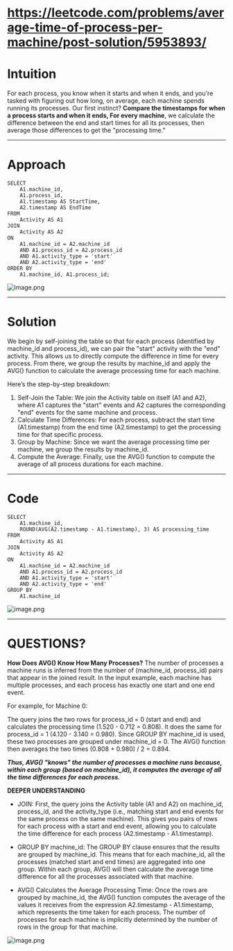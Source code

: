 # https://leetcode.com/problems/average-time-of-process-per-machine/post-solution/5953893/

# Intuition
For each process, you know when it starts and when it ends, and you're tasked with figuring out how long, on average, each machine spends running its processes. Our first instinct? **Compare the timestamps for when a process starts and when it ends, For every machine**, we calculate the difference between the end and start times for all its processes, then average those differences to get the "processing time."

---


# Approach
```
SELECT
    A1.machine_id,
    A1.process_id,
    A1.timestamp AS StartTime,
    A2.timestamp AS EndTime
FROM
    Activity AS A1
JOIN
    Activity AS A2
ON
    A1.machine_id = A2.machine_id
    AND A1.process_id = A2.process_id
    AND A1.activity_type = 'start'
    AND A2.activity_type = 'end'
ORDER BY
    A1.machine_id, A1.process_id;
```


![image.png](https://assets.leetcode.com/users/images/18b20f80-757c-4a2d-bfca-2a158ae9e62a_1729617689.17188.png)


---
# Solution
We begin by self-joining the table so that for each process (identified by machine_id and process_id), we can pair the "start" activity with the "end" activity. This allows us to directly compute the difference in time for every process. From there, we group the results by machine_id and apply the AVG() function to calculate the average processing time for each machine.

Here’s the step-by-step breakdown:

1. Self-Join the Table: We join the Activity table on itself (A1 and A2), where A1 captures the "start" events and A2 captures the corresponding "end" events for the same machine and process.
2. Calculate Time Differences: For each process, subtract the start time (A1.timestamp) from the end time (A2.timestamp) to get the processing time for that specific process.
3. Group by Machine: Since we want the average processing time per machine, we group the results by machine_id.
4. Compute the Average: Finally, use the AVG() function to compute the average of all process durations for each machine.

---
# Code
```mssql []
SELECT
    A1.machine_id,
    ROUND(AVG(A2.timestamp - A1.timestamp), 3) AS processing_time
FROM
    Activity AS A1
JOIN
    Activity AS A2
ON
    A1.machine_id = A2.machine_id
    AND A1.process_id = A2.process_id
    AND A1.activity_type = 'start'
    AND A2.activity_type = 'end'
GROUP BY
    A1.machine_id
```
![image.png](https://assets.leetcode.com/users/images/1f0c10ff-9106-4190-8e29-c0ce031f7599_1729618255.195419.png)

---
# QUESTIONS?
**How Does AVG() Know How Many Processes?**
The number of processes a machine runs is inferred from the number of (machine_id, process_id) pairs that appear in the joined result. In the input example, each machine has multiple processes, and each process has exactly one start and one end event.

For example, for Machine 0:

The query joins the two rows for process_id = 0 (start and end) and calculates the processing time (1.520 - 0.712 = 0.808).
It does the same for process_id = 1 (4.120 - 3.140 = 0.980).
Since GROUP BY machine_id is used, these two processes are grouped under machine_id = 0.
The AVG() function then averages the two times (0.808 + 0.980) / 2 = 0.894.

***Thus, AVG() "knows" the number of processes a machine runs because, within each group (based on machine_id), it computes the average of all the time differences for each process.***

**DEEPER UNDERSTANDING**
- JOIN:
First, the query joins the Activity table (A1 and A2) on machine_id, process_id, and the activity_type (i.e., matching start and end events for the same process on the same machine). This gives you pairs of rows for each process with a start and end event, allowing you to calculate the time difference for each process (A2.timestamp - A1.timestamp).

- GROUP BY machine_id:
The GROUP BY clause ensures that the results are grouped by machine_id. This means that for each machine_id, all the processes (matched start and end times) are aggregated into one group.
Within each group, AVG() will then calculate the average time difference for all the processes associated with that machine.

- AVG() Calculates the Average Processing Time:
Once the rows are grouped by machine_id, the AVG() function computes the average of the values it receives from the expression A2.timestamp - A1.timestamp, which represents the time taken for each process.
The number of processes for each machine is implicitly determined by the number of rows in the group for that machine.

![image.png](https://assets.leetcode.com/users/images/196c8801-3b61-40da-9e5f-924093831cb1_1729618349.6386812.png)

